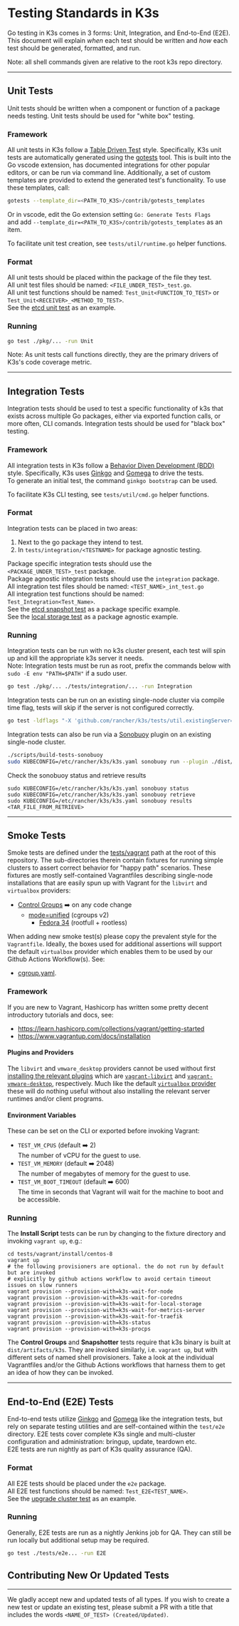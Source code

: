 # Testing Standards in K3s

Go testing in K3s comes in 3 forms: Unit, Integration, and End-to-End (E2E). This
document will explain *when* each test should be written and *how* each test should be
generated, formatted, and run.

Note: all shell commands given are relative to the root k3s repo directory.
___

## Unit Tests

Unit tests should be written when a component or function of a package needs testing.
Unit tests should be used for "white box" testing.

### Framework

All unit tests in K3s follow a [Table Driven Test](https://github.com/golang/go/wiki/TableDrivenTests) style. Specifically, K3s unit tests are automatically generated using the [gotests](https://github.com/cweill/gotests) tool. This is built into the Go vscode extension, has documented integrations for other popular editors, or can be run via command line. Additionally, a set of custom templates are provided to extend the generated test's functionality. To use these templates, call:

```bash
gotests --template_dir=<PATH_TO_K3S>/contrib/gotests_templates
```

Or in vscode, edit the Go extension setting `Go: Generate Tests Flags`  
and add `--template_dir=<PATH_TO_K3S>/contrib/gotests_templates` as an item.

To facilitate unit test creation, see `tests/util/runtime.go` helper functions.

### Format

All unit tests should be placed within the package of the file they test.  
All unit test files should be named: `<FILE_UNDER_TEST>_test.go`.  
All unit test functions should be named: `Test_Unit<FUNCTION_TO_TEST>` or `Test_Unit<RECEIVER>_<METHOD_TO_TEST>`.  
See the [etcd unit test](https://github.com/k3s-io/k3s/blob/master/pkg/etcd/etcd_test.go) as an example.

### Running

```bash
go test ./pkg/... -run Unit
```

Note: As unit tests call functions directly, they are the primary drivers of K3s's code coverage
metric.

___

## Integration Tests

Integration tests should be used to test a specific functionality of k3s that exists across multiple Go packages, either via exported function calls, or more often, CLI comands.
Integration tests should be used for "black box" testing. 

### Framework

All integration tests in K3s follow a [Behavior Diven Development (BDD)](https://en.wikipedia.org/wiki/Behavior-driven_development) style. Specifically, K3s uses [Ginkgo](https://onsi.github.io/ginkgo/) and [Gomega](https://onsi.github.io/gomega/) to drive the tests.  
To generate an initial test, the command `ginkgo bootstrap` can be used.

To facilitate K3s CLI testing, see `tests/util/cmd.go` helper functions.

### Format

Integration tests can be placed in two areas:  

1. Next to the go package they intend to test.
2. In `tests/integration/<TESTNAME>` for package agnostic testing.  

Package specific integration tests should use the `<PACKAGE_UNDER_TEST>_test` package.  
Package agnostic integration tests should use the `integration` package.  
All integration test files should be named: `<TEST_NAME>_int_test.go`  
All integration test functions should be named: `Test_Integration<Test_Name>`.  
See the [etcd snapshot test](https://github.com/k3s-io/k3s/blob/master/pkg/etcd/etcd_int_test.go) as a package specific example.  
See the [local storage test](https://github.com/k3s-io/k3s/blob/master/tests/integration/localstorage/localstorage_int_test.go) as a package agnostic example.

### Running

Integration tests can be run with no k3s cluster present, each test will spin up and kill the appropriate k3s server it needs.  
Note: Integration tests must be run as root, prefix the commands below with `sudo -E env "PATH=$PATH"` if a sudo user.
```bash
go test ./pkg/... ./tests/integration/... -run Integration
```

Integration tests can be run on an existing single-node cluster via compile time flag, tests will skip if the server is not configured correctly.
```bash
go test -ldflags "-X 'github.com/rancher/k3s/tests/util.existingServer=True'" ./pkg/... ./tests/integration/... -run Integration
```

Integration tests can also be run via a [Sonobuoy](https://sonobuoy.io/docs/v0.53.2/) plugin on an existing single-node cluster.
```bash
./scripts/build-tests-sonobuoy
sudo KUBECONFIG=/etc/rancher/k3s/k3s.yaml sonobuoy run --plugin ./dist/artifacts/k3s-int-tests.yaml
```
Check the sonobuoy status and retrieve results
``` 
sudo KUBECONFIG=/etc/rancher/k3s/k3s.yaml sonobuoy status
sudo KUBECONFIG=/etc/rancher/k3s/k3s.yaml sonobuoy retrieve
sudo KUBECONFIG=/etc/rancher/k3s/k3s.yaml sonobuoy results <TAR_FILE_FROM_RETRIEVE>
```

___

## Smoke Tests

Smoke tests are defined under the [tests/vagrant](../tests/vagrant) path at the root of this repository.
The sub-directories therein contain fixtures for running simple clusters to assert correct behavior for "happy path"
scenarios. These fixtures are mostly self-contained Vagrantfiles describing single-node installations that are
easily spun up with Vagrant for the `libvirt` and `virtualbox` providers:

- [Control Groups](../tests/vagrant/cgroup) :arrow_right: on any code change
  - [mode=unified](../tests/vagrant/cgroup/unified) (cgroups v2)
    - [Fedora 34](../tests/vagrant/cgroup/unified/fedora-34) (rootfull + rootless)

When adding new smoke test(s) please copy the prevalent style for the `Vagrantfile`.
Ideally, the boxes used for additional assertions will support the default `virtualbox` provider which
enables them to be used by our Github Actions Workflow(s). See:
- [cgroup.yaml](../.github/workflows/cgroup.yaml).

### Framework

If you are new to Vagrant, Hashicorp has written some pretty decent introductory tutorials and docs, see:
- https://learn.hashicorp.com/collections/vagrant/getting-started
- https://www.vagrantup.com/docs/installation

#### Plugins and Providers

The `libvirt` and `vmware_desktop` providers cannot be used without first [installing the relevant plugins](https://www.vagrantup.com/docs/cli/plugin#plugin-install)
which are [`vagrant-libvirt`](https://github.com/vagrant-libvirt/vagrant-libvirt) and
[`vagrant-vmware-desktop`](https://www.vagrantup.com/docs/providers/vmware/installation), respectively.
Much like the default [`virtualbox` provider](https://www.vagrantup.com/docs/providers/virtualbox) these will do
nothing useful without also installing the relevant server runtimes and/or client programs.

#### Environment Variables

These can be set on the CLI or exported before invoking Vagrant:
- `TEST_VM_CPUS` (default :arrow_right: 2)<br/>
  The number of vCPU for the guest to use.
- `TEST_VM_MEMORY` (default :arrow_right: 2048)<br/>
  The number of megabytes of memory for the guest to use.
- `TEST_VM_BOOT_TIMEOUT` (default :arrow_right: 600)<br/>
  The time in seconds that Vagrant will wait for the machine to boot and be accessible.

### Running

The **Install Script** tests can be run by changing to the fixture directory and invoking `vagrant up`, e.g.:
```shell
cd tests/vagrant/install/centos-8
vagrant up
# the following provisioners are optional. the do not run by default but are invoked
# explicitly by github actions workflow to avoid certain timeout issues on slow runners
vagrant provision --provision-with=k3s-wait-for-node
vagrant provision --provision-with=k3s-wait-for-coredns
vagrant provision --provision-with=k3s-wait-for-local-storage
vagrant provision --provision-with=k3s-wait-for-metrics-server
vagrant provision --provision-with=k3s-wait-for-traefik
vagrant provision --provision-with=k3s-status
vagrant provision --provision-with=k3s-procps
```

The **Control Groups** and **Snapshotter** tests require that k3s binary is built at `dist/artifacts/k3s`.
They are invoked similarly, i.e. `vagrant up`, but with different sets of named shell provisioners.
Take a look at the individual Vagrantfiles and/or the Github Actions workflows that harness them to get
an idea of how they can be invoked.

___

## End-to-End (E2E) Tests

End-to-end tests utilize [Ginkgo](https://onsi.github.io/ginkgo/) and [Gomega](https://onsi.github.io/gomega/) like the integration tests, but rely on separate testing utilities and are self-contained within the `test/e2e` directory. E2E tests cover complete K3s single and multi-cluster configuration and administration: bringup, update, teardown etc.  
E2E tests are run nightly as part of K3s quality assurance (QA).

### Format

All E2E tests should be placed under the `e2e` package.  
All E2E test functions should be named: `Test_E2E<TEST_NAME>`.  
See the [upgrade cluster test](https://github.com/k3s-io/k3s/blob/master/tests/e2e/upgradecluster_test.go) as an example.

### Running

Generally, E2E tests are run as a nightly Jenkins job for QA. They can still be run locally but additional setup may be required.

```bash
go test ./tests/e2e... -run E2E
```

## Contributing New Or Updated Tests

___
We gladly accept new and updated tests of all types. If you wish to create
a new test or update an existing test, please submit a PR with a title that includes the words `<NAME_OF_TEST> (Created/Updated)`.

